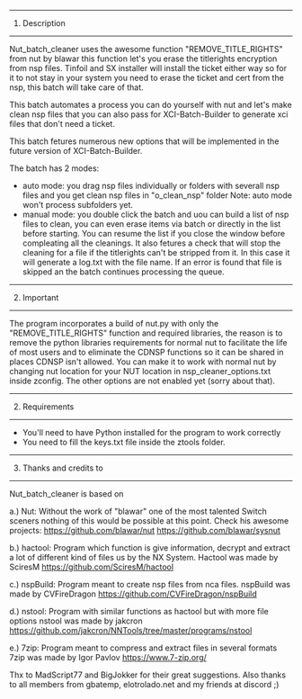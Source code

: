 ---------------
1. Description
---------------
Nut_batch_cleaner uses the awesome function "REMOVE_TITLE_RIGHTS" from nut by blawar
this function let's you erase the titlerights encryption from nsp files.
Tinfoil and SX installer will install the ticket either way so for it to not stay in 
your system you need to erase the ticket and cert from the nsp, this batch will take
care of that.

This batch automates a process you can do yourself with nut and let's make clean nsp
files that you can also pass for XCI-Batch-Builder to generate xci files that don't
need a ticket.

This batch fetures numerous new options that will be implemented in the future version
of XCI-Batch-Builder.

The batch has 2 modes:

- auto mode: you drag nsp files individually or folders with severall nsp files and
you get clean nsp files in "o_clean_nsp" folder
Note: auto mode won't process subfolders yet.
- manual mode: you double click the batch and uou can build a list of nsp files to
clean, you can even erase items via batch or directly in the list before starting.
You can resume the list if you close the window before compleating all the cleanings.
It also fetures a check that will stop the cleaning for a file if the titlerights
can't be stripped from it. In this case it will generate a log.txt with the file name.
If an error is found that file is skipped an the batch continues processing the queue.
---------------
2. Important
---------------

The program incorporates a build of nut.py with only the "REMOVE_TITLE_RIGHTS" function
and required libraries, the reason is to remove the python libraries requirements for
normal nut to facilitate the life of most users and to eliminate the CDNSP functions
so it can be shared in places CDNSP isn't allowed.
You can make it to work with normal nut by changing nut location for your NUT location
in nsp_cleaner_options.txt inside zconfig.
The other options are not enabled yet (sorry about that).

---------------
2. Requirements
---------------

- You'll need to have Python installed for the program to work correctly
- You need to fill the keys.txt file inside the ztools folder.

------------------------
3. Thanks and credits to 
------------------------

Nut_batch_cleaner is based on

a.) Nut: Without the work of "blawar" one of the most talented Switch sceners nothing of this would
be possible at this point. Check his awesome projects:
https://github.com/blawar/nut
https://github.com/blawar/sysnut

b.) hactool: Program which function is give information, decrypt and extract a lot of different kind of files us by the NX System.
Hactool was made by SciresM
https://github.com/SciresM/hactool

c.) nspBuild: Program meant to create nsp files from nca files. 
nspBuild was made by CVFireDragon
https://github.com/CVFireDragon/nspBuild

d.) nstool: Program with similar functions as hactool but with more file options
nstool was made by jakcron
https://github.com/jakcron/NNTools/tree/master/programs/nstool

e.) 7zip: Program meant to compress and extract files in several formats
7zip was made by Igor Pavlov
https://www.7-zip.org/

Thx to MadScript77 and BigJokker for their great suggestions.
Also thanks to all members from gbatemp, elotrolado.net and my friends at discord ;)
